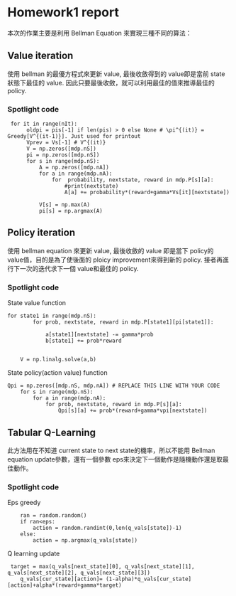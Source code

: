 # Homework1 report

本次的作業主要是利用 Bellman Equation 來實現三種不同的算法：
## Value iteration
  使用 bellman 的最優方程式來更新 value, 最後收斂得到的 value即是當前 state狀態下最佳的 value. 因此只要最後收斂，就可以利用最佳的值來推導最佳的 policy.
### Spotlight code
  ```
   for it in range(nIt):
        oldpi = pis[-1] if len(pis) > 0 else None # \pi^{(it)} = Greedy[V^{(it-1)}]. Just used for printout
        Vprev = Vs[-1] # V^{(it)}
        V = np.zeros([mdp.nS])
        pi = np.zeros([mdp.nS])
        for s in range(mdp.nS):
            A = np.zeros([mdp.nA])
            for a in range(mdp.nA):
                for  probability, nextstate, reward in mdp.P[s][a]:
                    #print(nextstate)
                    A[a] += probability*(reward+gamma*Vs[it][nextstate])
                       
            V[s] = np.max(A)
            pi[s] = np.argmax(A)
```    
## Policy iteration
  使用 bellman equation 來更新 value, 最後收斂的 value 即是當下 policy的 value值，目的是為了使後面的 ploicy improvement來得到新的 policy. 接者再進行下一次的迭代求下一個 value和最佳的 policy.
### Spotlight code
State value function
```
for state1 in range(mdp.nS):
        for prob, nextstate, reward in mdp.P[state1][pi[state1]]:
            
            a[state1][nextstate] -= gamma*prob
            b[state1] += prob*reward
        

    V = np.linalg.solve(a,b)
```
State policy(action value) function
```
Qpi = np.zeros([mdp.nS, mdp.nA]) # REPLACE THIS LINE WITH YOUR CODE
    for s in range(mdp.nS):
        for a in range(mdp.nA):
            for prob, nextstate, reward in mdp.P[s][a]:
                Qpi[s][a] += prob*(reward+gamma*vpi[nextstate])
```
## Tabular Q-Learning
  此方法用在不知道 current state to next state的機率，所以不能用 Bellman equation update參數，還有一個參數 eps來決定下一個動作是隨機動作還是取最佳動作。
### Spotlight code
Eps greedy
```
    ran = random.random()
    if ran<eps:
        action = random.randint(0,len(q_vals[state])-1)
    else:
        action = np.argmax(q_vals[state])
```        
Q learning update
```
 target = max(q_vals[next_state][0], q_vals[next_state][1], q_vals[next_state][2], q_vals[next_state][3])
    q_vals[cur_state][action]= (1-alpha)*q_vals[cur_state][action]+alpha*(reward+gamma*target)
```    
